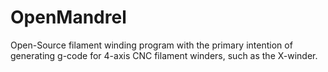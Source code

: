 # OpenMandrel
Open-Source filament winding program with the primary intention of generating g-code for 4-axis CNC filament winders, such as the X-winder.
